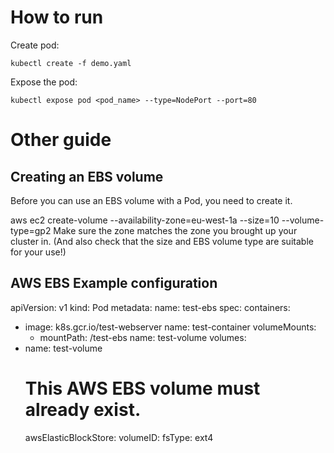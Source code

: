 # How to run

Create pod:

```
kubectl create -f demo.yaml
```

Expose the pod:

```
kubectl expose pod <pod_name> --type=NodePort --port=80
```


# Other guide

## Creating an EBS volume
Before you can use an EBS volume with a Pod, you need to create it.

aws ec2 create-volume --availability-zone=eu-west-1a --size=10 --volume-type=gp2
Make sure the zone matches the zone you brought up your cluster in. (And also check that the size and EBS volume type are suitable for your use!)

## AWS EBS Example configuration
apiVersion: v1
kind: Pod
metadata:
  name: test-ebs
spec:
  containers:
  - image: k8s.gcr.io/test-webserver
    name: test-container
    volumeMounts:
    - mountPath: /test-ebs
      name: test-volume
  volumes:
  - name: test-volume
    # This AWS EBS volume must already exist.
    awsElasticBlockStore:
      volumeID: <volume-id>
      fsType: ext4
      
